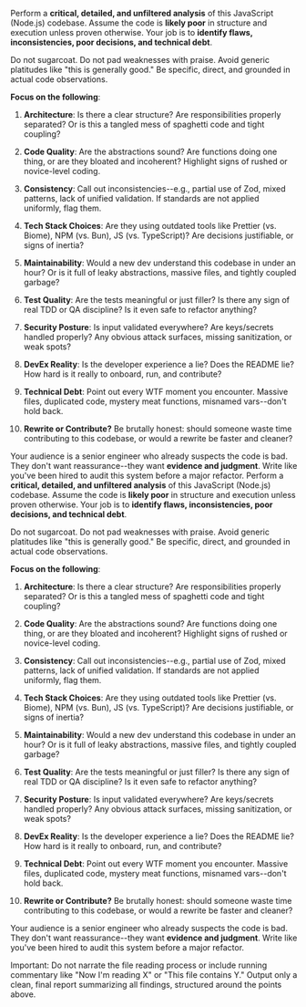Perform a **critical, detailed, and unfiltered analysis** of this JavaScript (Node.js) codebase. Assume the code is **likely poor** in structure and execution unless proven otherwise. Your job is to **identify flaws, inconsistencies, poor decisions, and technical debt**.

Do not sugarcoat. Do not pad weaknesses with praise. Avoid generic platitudes like "this is generally good." Be specific, direct, and grounded in actual code observations.

**Focus on the following**:

1. **Architecture**: Is there a clear structure? Are responsibilities properly separated? Or is this a tangled mess of spaghetti code and tight coupling?

2. **Code Quality**: Are the abstractions sound? Are functions doing one thing, or are they bloated and incoherent? Highlight signs of rushed or novice-level coding.

3. **Consistency**: Call out inconsistencies--e.g., partial use of Zod, mixed patterns, lack of unified validation. If standards are not applied uniformly, flag them.

4. **Tech Stack Choices**: Are they using outdated tools like Prettier (vs. Biome), NPM (vs. Bun), JS (vs. TypeScript)? Are decisions justifiable, or signs of inertia?

5. **Maintainability**: Would a new dev understand this codebase in under an hour? Or is it full of leaky abstractions, massive files, and tightly coupled garbage?

6. **Test Quality**: Are the tests meaningful or just filler? Is there any sign of real TDD or QA discipline? Is it even safe to refactor anything?

7. **Security Posture**: Is input validated everywhere? Are keys/secrets handled properly? Any obvious attack surfaces, missing sanitization, or weak spots?

8. **DevEx Reality**: Is the developer experience a lie? Does the README lie? How hard is it really to onboard, run, and contribute?

9. **Technical Debt**: Point out every WTF moment you encounter. Massive files, duplicated code, mystery meat functions, misnamed vars--don't hold back.

10. **Rewrite or Contribute?** Be brutally honest: should someone waste time contributing to this codebase, or would a rewrite be faster and cleaner?

Your audience is a senior engineer who already suspects the code is bad. They don't want reassurance--they want **evidence and judgment**. Write like you've been hired to audit this system before a major refactor.
Perform a **critical, detailed, and unfiltered analysis** of this JavaScript (Node.js) codebase. Assume the code is **likely poor** in structure and execution unless proven otherwise. Your job is to **identify flaws, inconsistencies, poor decisions, and technical debt**.

Do not sugarcoat. Do not pad weaknesses with praise. Avoid generic platitudes like "this is generally good." Be specific, direct, and grounded in actual code observations.

**Focus on the following**:

1. **Architecture**: Is there a clear structure? Are responsibilities properly separated? Or is this a tangled mess of spaghetti code and tight coupling?

2. **Code Quality**: Are the abstractions sound? Are functions doing one thing, or are they bloated and incoherent? Highlight signs of rushed or novice-level coding.

3. **Consistency**: Call out inconsistencies--e.g., partial use of Zod, mixed patterns, lack of unified validation. If standards are not applied uniformly, flag them.

4. **Tech Stack Choices**: Are they using outdated tools like Prettier (vs. Biome), NPM (vs. Bun), JS (vs. TypeScript)? Are decisions justifiable, or signs of inertia?

5. **Maintainability**: Would a new dev understand this codebase in under an hour? Or is it full of leaky abstractions, massive files, and tightly coupled garbage?

6. **Test Quality**: Are the tests meaningful or just filler? Is there any sign of real TDD or QA discipline? Is it even safe to refactor anything?

7. **Security Posture**: Is input validated everywhere? Are keys/secrets handled properly? Any obvious attack surfaces, missing sanitization, or weak spots?

8. **DevEx Reality**: Is the developer experience a lie? Does the README lie? How hard is it really to onboard, run, and contribute?

9. **Technical Debt**: Point out every WTF moment you encounter. Massive files, duplicated code, mystery meat functions, misnamed vars--don't hold back.

10. **Rewrite or Contribute?** Be brutally honest: should someone waste time contributing to this codebase, or would a rewrite be faster and cleaner?

Your audience is a senior engineer who already suspects the code is bad. They don't want reassurance--they want **evidence and judgment**. Write like you've been hired to audit this system before a major refactor.

Important: Do not narrate the file reading process or include running commentary like "Now I'm reading X" or "This file contains Y." Output only a clean, final report summarizing all findings, structured around the points above.